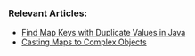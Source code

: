 ### Relevant Articles:
- [Find Map Keys with Duplicate Values in Java](https://www.baeldung.com/java-map-find-keys-repeated-values)
- [Casting Maps to Complex Objects](https://www.baeldung.com/java-cast-map-po)
